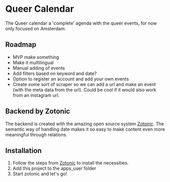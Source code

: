 # Queer Calendar

The Queer calendar a 'complete' agenda with the queer events, for now only focused on Amsterdam.

## Roadmap

- MVP make something
- Make it multilingual
- Manual adding of events
- Add filters based on keyword and date?
- Option to register an account and add your own events
- Create some sort of scraper so we can add a url and make an event (with the meta data from the url). Could be cool if it would also work from an instagram url. 


## Backend by Zotonic

The backend is created with the amazing open source system [Zotonic](https://zotonic.com/). The semantic way of handling date makes it so easy to make content even more meaningful through relations. 

## Installation

1. Follow the steps from [Zotonic](https://zotonic.com/docs/1526/getting-started) to install the necessities. 
2. Add this project to the apps_user folder
3. Start zotonic and let's go!
